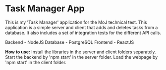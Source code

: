 # Task Manager App
This is my 'Task Manager' application for the MoJ technical test. This application is a simple server and client that adds and deletes tasks from a database. It also includes a set of integration tests for the different API calls.

Backend - NodeJS
Database - PostgreSQL
Frontend - ReactJS

**How to use:**
Install the libraries in the server and client folders separately.
Start the backend by 'npm start' in the server folder.
Load the webpage by 'npm start' in the client folder.

